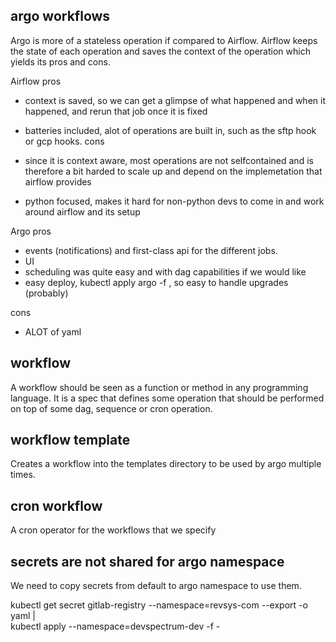 ## argo workflows

Argo is more of a stateless operation if compared to Airflow.
Airflow keeps the state of each operation and saves the context of the operation which yields its pros and cons.

Airflow
pros

- context is saved, so we can get a glimpse of what happened and when it happened, and rerun that job once it is fixed
- batteries included, alot of operations are built in, such as the sftp hook or gcp hooks.
cons

- since it is context aware, most operations are not selfcontained and is therefore a bit harded to scale up and depend on the implemetation that airflow provides
- python focused, makes it hard for non-python devs to come in and work around airflow and its setup

Argo
pros

- events (notifications) and first-class api for the different jobs.
- UI
- scheduling was quite easy and with dag capabilities if we would like
- easy deploy, kubectl apply argo -f , so easy to handle upgrades (probably)

cons
- ALOT of yaml

## workflow

A workflow should be seen as a function or method in any programming language.
It is a spec that defines some operation that should be performed on top of some dag, sequence or cron operation.


## workflow template

Creates a workflow into the templates directory to be used by argo multiple times.

## cron workflow

A cron operator for the workflows that we specify

## secrets are not shared for argo namespace
We need to copy secrets from default to argo namespace to use them.

kubectl get secret gitlab-registry --namespace=revsys-com --export -o yaml |\
   kubectl apply --namespace=devspectrum-dev -f -
